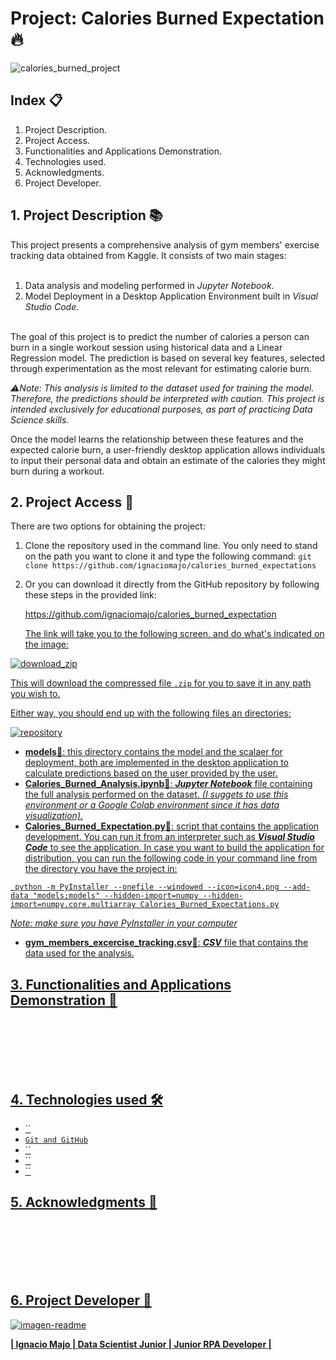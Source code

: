 # Project: Calories Burned Expectation 🔥

![calories_burned_project](https://github.com/user-attachments/assets/b276b254-b258-467f-8b58-6a57337d906f)


## Index 📋

1. Project Description.
2. Project Access.
3. Functionalities and Applications Demonstration.
4. Technologies used.
5. Acknowledgments.
6. Project Developer.

## 1. Project Description 📚

This project presents a comprehensive analysis of gym members' exercise tracking data obtained from Kaggle. It consists of two main stages:<br><br>

1. Data analysis and modeling performed in *Jupyter Notebook*.<br>
2. Model Deployment in a Desktop Application Environment built in *Visual Studio Code*.<br><br>

The goal of this project is to predict the number of calories a person can burn in a single workout session using historical data and a Linear Regression model. 
The prediction is based on several key features, selected through experimentation as the most relevant for estimating calorie burn.

*⚠️Note: This analysis is limited to the dataset used for training the model. Therefore, the predictions should be interpreted with caution.
This project is intended exclusively for educational purposes, as part of practicing Data Science skills.*

Once the model learns the relationship between these features and the expected calorie burn, a user-friendly desktop application allows individuals to input their personal data 
and obtain an estimate of the calories they might burn during a workout.


## 2. Project Access 📂

There are two options for obtaining the project:

1. Clone the repository used in the command line. You only need to stand on the path you want to clone it and type the following command:
   `git clone https://github.com/ignaciomajo/calories_burned_expectations`

2. Or you can download it directly from the GitHub repository by following these steps in the provided link:
   <p><a href="https://github.com/ignaciomajo/calories_burned_expectation">https://github.com/ignaciomajo/calories_burned_expectation</p>

   The link will take you to the following screen, and do what's indicated on the image:

![download_zip](https://github.com/user-attachments/assets/5fa0c947-9e42-42e7-9552-16f13bcaa3e9)
   
This will download the compressed file `.zip` for you to save it in any path you wish to.

Either way, you should end up with the following files an directories:

![repository](https://github.com/user-attachments/assets/32e744b5-aea2-4a19-81e9-394fcdc3ab97)

* **models**📁: this directory contains the model and the scalaer for deployment, both are implemented in the desktop application to calculate predictions based on the user
  provided by the user.
* **Calories_Burned_Analysis.ipynb**📄: ***Jupyter Notebook*** file containing the full analysis performed on the dataset. *(I suggets to use this environment or a Google Colab
  environment since it has data visualization)*.
* **Calories_Burned_Expectation.py**📄: script that contains the application development. You can run it from an interpreter such as ***Visual Studio Code*** to see the application. In case you want to build the application for distribution, you can run the following code in your command line from the directory you have the project in:<br>

` python -m PyInstaller --onefile --windowed --icon=icon4.png --add-data "models;models" --hidden-import=numpy --hidden-import=numpy.core.multiarray Calories_Burned_Expectations.py`

*Note: make sure you have PyInstaller in your computer*

* **gym_members_excercise_tracking.csv**📄: ***CSV*** file that contains the data used for the analysis.

## 3. Functionalities and Applications Demonstration 📝

<br><br><br><br><br>

## 4. Technologies used 🛠️

* ``
* `Git and GitHub`
* ``
* ``
* ``

## 5. Acknowledgments 🤝

<br><br><br><br><br>

## 6. Project Developer 👷

![imagen-readme](https://github.com/user-attachments/assets/133bc743-0424-4120-a7a6-7245d2f28f8c)

**| Ignacio Majo | Data Scientist Junior | Junior RPA Developer |**

